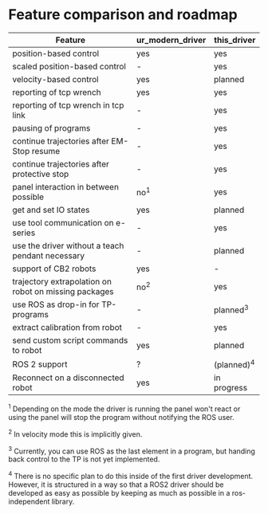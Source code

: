 # Feature comparison and roadmap

| Feature                                               | ur_modern_driver | this_driver           |
| ---                                                   | ---              | ---                   |
| position-based control                                | yes              | yes                   |
| scaled position-based control                         | -                | yes                   |
| velocity-based control                                | yes              | planned               |
| reporting of tcp wrench                               | yes              | yes                   |
| reporting of tcp wrench in tcp link                   | -                | yes                   |
| pausing of programs                                   | -                | yes                   |
| continue trajectories after EM-Stop resume            | -                | yes                   |
| continue trajectories after protective stop           | -                | yes                   |
| panel interaction in between possible                 | no<sup>1</sup>   | yes                   |
| get and set IO states                                 | yes              | planned               |
| use tool communication on e-series                    | -                | yes                   |
| use the driver without a teach pendant necessary      | -                | planned               |
| support of CB2 robots                                 | yes              | -                     |
| trajectory extrapolation on robot on missing packages | no<sup>2</sup>   | yes                   |
| use ROS as drop-in for TP-programs                    | -                | planned<sup>3</sup>   |
| extract calibration from robot                        | -                | yes                   |
| send custom script commands to robot                  | yes              | planned               |
| ROS 2 support                                         | ?                | (planned)<sup>4</sup> |
| Reconnect on a disconnected robot                     | yes              | in progress           |

<sup>1</sup> Depending on the mode the driver is running the panel won't react or using the panel
will stop the program without notifying the ROS user.

<sup>2</sup> In velocity mode this is implicitly given.

<sup>3</sup> Currently, you can use ROS as the last element in a program, but handing back control
to the TP is not yet implemented.

<sup>4</sup> There is no specific plan to do this inside of the first driver development. However,
it is structured in a way so that a ROS2 driver should be developed as easy as possible by keeping
as much as possible in a ros-independent library.


